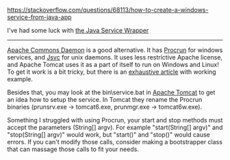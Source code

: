https://stackoverflow.com/questions/68113/how-to-create-a-windows-service-from-java-app

I've had some luck with [the Java Service Wrapper][1]


[1]: http://wrapper.tanukisoftware.org/doc/english/introduction.html

---

[Apache Commons Daemon][1] is a good alternative. It has [Procrun][2] for windows services, and [Jsvc][3] for unix daemons. It uses less restrictive Apache license, and Apache Tomcat uses it as a part of itself to run on Windows and Linux! To get it work is a bit tricky, but there is an [exhaustive article][5] with working example.

Besides that, you may look at the bin\service.bat in [Apache Tomcat][4] to get an idea how to setup the service.  In Tomcat they rename the Procrun binaries (prunsrv.exe -> tomcat6.exe, prunmgr.exe -> tomcat6w.exe).

Something I struggled with using Procrun, your start and stop methods must accept the parameters (String[] argv).  For example "start(String[] argv)" and "stop(String[] argv)" would work, but "start()" and "stop()" would cause errors.  If you can't modify those calls, consider making a bootstrapper class that can massage those calls to fit your needs.



[1]: http://commons.apache.org/daemon/index.html
[2]: http://commons.apache.org/daemon/procrun.html
[3]: http://commons.apache.org/daemon/jsvc.html
[4]: http://tomcat.apache.org/
[5]: http://web.archive.org/web/20090228071059/http://blog.platinumsolutions.com/node/234